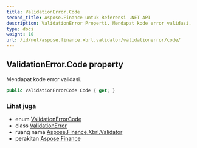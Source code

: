 ```yaml
---
title: ValidationError.Code
second_title: Aspose.Finance untuk Referensi .NET API
description: ValidationError Properti. Mendapat kode error validasi.
type: docs
weight: 10
url: /id/net/aspose.finance.xbrl.validator/validationerror/code/
---
```

## ValidationError.Code property

Mendapat kode error validasi.

```csharp
public ValidationErrorCode Code { get; }
```

### Lihat juga

* enum [ValidationErrorCode](../../validationerrorcode/)
* class [ValidationError](../)
* ruang nama [Aspose.Finance.Xbrl.Validator](../../validationerror/)
* perakitan [Aspose.Finance](../../../)


